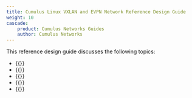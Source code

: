 ```yaml
---
title: Cumulus Linux VXLAN and EVPN Network Reference Design Guide
weight: 10
cascade:
    product: Cumulus Networks Guides
    author: Cumulus Networks
---
```

This reference design guide discusses the following topics:

- {{<link url="Introduction" text="Introduction">}}
- {{<link url="Data-Center-Networking-Concepts" text="Data Center Networking Concepts">}}
- {{<link url="EVPN-Deployment-Scenarios" text="EVPN Deployment Scenarios">}}
- {{<link url="Sample-Configurations" text="Sample Configurations">}}
- {{<link url="Additional-Information" text="Additional Information">}}
